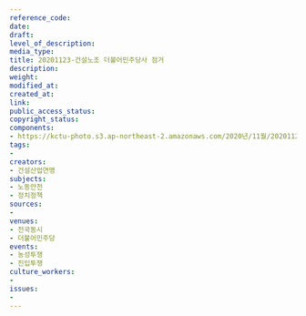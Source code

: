 ```yaml
---
reference_code: 
date: 
draft: 
level_of_description: 
media_type: 
title: 20201123-건설노조 더불어민주당사 점거
description: 
weight: 
modified_at: 
created_at: 
link: 
public_access_status: 
copyright_status: 
components:
- https://kctu-photo.s3.ap-northeast-2.amazonaws.com/2020년/11월/20201123-건설노조+더불어민주당사+점거/1280_5D40632.jpg
tags:
- 
creators:
- 건설산업연맹
subjects:
- 노동안전
- 정치정책
sources:
- 
venues:
- 전국동시
- 더불어민주당
events:
- 농성투쟁
- 진입투쟁
culture_workers:
- 
issues:
- 
---
```


